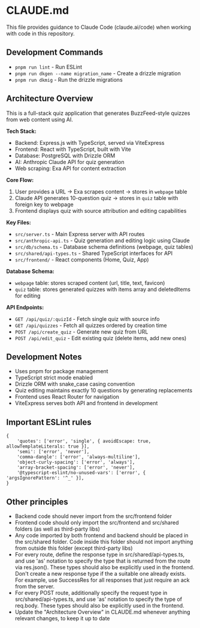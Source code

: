 # CLAUDE.md

This file provides guidance to Claude Code (claude.ai/code) when working with code in this repository.

## Development Commands

- `pnpm run lint` - Run ESLint
- `pnpm run dkgen --name migration_name` - Create a drizzle migration
- `pnpm run dkmig` - Run the drizzle migrations

## Architecture Overview

This is a full-stack quiz application that generates BuzzFeed-style quizzes from web content using AI.

**Tech Stack:**
- Backend: Express.js with TypeScript, served via ViteExpress
- Frontend: React with TypeScript, built with Vite
- Database: PostgreSQL with Drizzle ORM
- AI: Anthropic Claude API for quiz generation
- Web scraping: Exa API for content extraction

**Core Flow:**
1. User provides a URL → Exa scrapes content → stores in `webpage` table
2. Claude API generates 10-question quiz → stores in `quiz` table with foreign key to webpage
3. Frontend displays quiz with source attribution and editing capabilities

**Key Files:**
- `src/server.ts` - Main Express server with API routes
- `src/anthropic-api.ts` - Quiz generation and editing logic using Claude
- `src/db/schema.ts` - Database schema definitions (webpage, quiz tables)
- `src/shared/api-types.ts` - Shared TypeScript interfaces for API
- `src/frontend/` - React components (Home, Quiz, App)

**Database Schema:**
- `webpage` table: stores scraped content (url, title, text, favicon)
- `quiz` table: stores generated quizzes with items array and deletedItems for editing

**API Endpoints:**
- `GET /api/quiz/:quizId` - Fetch single quiz with source info
- `GET /api/quizzes` - Fetch all quizzes ordered by creation time
- `POST /api/create_quiz` - Generate new quiz from URL
- `POST /api/edit_quiz` - Edit existing quiz (delete items, add new ones)

## Development Notes

- Uses pnpm for package management
- TypeScript strict mode enabled
- Drizzle ORM with snake_case casing convention
- Quiz editing maintains exactly 10 questions by generating replacements
- Frontend uses React Router for navigation
- ViteExpress serves both API and frontend in development

## Important ESLint rules

```
{
    'quotes': ['error', 'single', { avoidEscape: true, allowTemplateLiterals: true }],
    'semi': ['error', 'never'],
    'comma-dangle': ['error', 'always-multiline'],
    'object-curly-spacing': ['error', 'always'],
    'array-bracket-spacing': ['error', 'never'],
    '@typescript-eslint/no-unused-vars': ['error', { 'argsIgnorePattern': '^_' }],
}
```

## Other principles

- Backend code should never import from the src/frontend folder
- Frontend code should only import the src/frontend and src/shared folders (as well as third-party libs)
- Any code imported by both frontend and backend should be placed in the src/shared folder. Code inside this folder should not import anything from outside this folder (except third-party libs)
- For every route, define the response type in src/shared/api-types.ts, and use 'as' notation to specify the type that is returned from the route via res.json(). These types should also be explicitly used in the frontend. Don't create a new response type if the a suitable one already exists. For example, use SuccessRes for all responses that just require an ack from the server.
- For every POST route, additionally specify the request type in src/shared/api-types.ts, and use 'as' notation to specify the type of req.body. These types should also be explicitly used in the frontend.
- Update the "Architecture Overview" in CLAUDE.md whenever anything relevant changes, to keep it up to date
